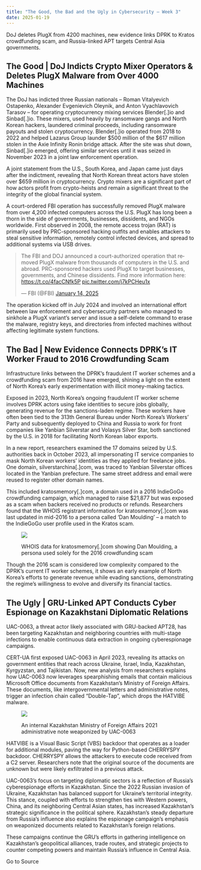 ```yaml
---
title: "The Good, the Bad and the Ugly in Cybersecurity – Week 3"
date: 2025-01-19
---
```


DoJ deletes PlugX from 4200 machines, new evidence links DPRK to Kratos crowdfunding scam, and Russia-linked APT targets Central Asia governments.

## The Good | DoJ Indicts Crypto Mixer Operators & Deletes PlugX Malware from Over 4000 Machines

The DoJ has indicted three Russian nationals – Roman Vitalyevich Ostapenko, Alexander Evgenievich Oleynik, and Anton Vyachlavovich Tarasov – for operating cryptocurrency mixing services Blender\[.\]io and Sinbad\[.\]io. These mixers, used heavily by ransomware gangs and North Korean hackers, laundered criminal proceeds, including ransomware payouts and stolen cryptocurrency. Blender\[.\]io operated from 2018 to 2022 and helped Lazarus Group launder $500 million of the $617 million stolen in the Axie Infinity Ronin bridge attack. After the site was shut down, Sinbad\[.\]io emerged, offering similar services until it was seized in November 2023 in a joint law enforcement operation.

A joint statement from the U.S., South Korea, and Japan came just days after the indictment, revealing that North Korean threat actors have stolen over $659 million in cryptocurrency. Crypto mixers are a significant part of how actors profit from crypto-heists and remain a significant threat to the integrity of the global financial system.

A court-ordered FBI operation has successfully removed PlugX malware from over 4,200 infected computers across the U.S. PlugX has long been a thorn in the side of governments, businesses, dissidents, and NGOs worldwide. First observed in 2008, the remote access trojan (RAT) is primarily used by PRC-sponsored hacking outfits and enables attackers to steal sensitive information, remotely control infected devices, and spread to additional systems via USB drives.

<blockquote class="twitter-tweet"><p dir="ltr" lang="en">The FBI and DOJ announced a court-authorized operation that removed PlugX malware from thousands of computers in the U.S. and abroad. PRC-sponsored hackers used PlugX to target businesses, governments, and Chinese dissidents. Find more information here: <a href="https://t.co/4facCNfk5P" target="_blank" rel="noopener noreferrer">https://t.co/4facCNfk5P</a> <a href="https://t.co/j7kPCHeu1x" target="_blank" rel="noopener noreferrer">pic.twitter.com/j7kPCHeu1x</a></p><p>— FBI (@FBI) <a href="https://twitter.com/FBI/status/1879242410749833646?ref_src=twsrc%5Etfw" target="_blank" rel="noopener noreferrer">January 14, 2025</a></p></blockquote>

<script async src="https://platform.twitter.com/widgets.js" charset="utf-8"></script>

The operation kicked off in July 2024 and involved an international effort between law enforcement and cybersecurity partners who managed to sinkhole a PlugX variant’s server and issue a self-delete command to erase the malware, registry keys, and directories from infected machines without affecting legitimate system functions.

## The Bad | New Evidence Connects DPRK’s IT Worker Fraud to 2016 Crowdfunding Scam

Infrastructure links between the DPRK’s fraudulent IT worker schemes and a crowdfunding scam from 2016 have emerged, shining a light on the extent of North Korea’s early experimentation with illicit money-making tactics.

Exposed in 2023, North Korea’s ongoing fraudulent IT worker scheme involves DPRK actors using fake identities to secure jobs globally, generating revenue for the sanctions-laden regime. These workers have often been tied to the 313th General Bureau under North Korea’s Workers’ Party and subsequently deployed to China and Russia to work for front companies like Yanbian Silverstar and Volasys Silver Star, both sanctioned by the U.S. in 2018 for facilitating North Korean labor exports.

In a new report, researchers examined the 17 domains seized by U.S. authorities back in October 2023, all impersonating IT service companies to mask North Korean workers’ identities as they applied for freelance jobs. One domain, silverstarchina\[.\]com, was traced to Yanbian Silverstar offices located in the Yanbian prefecture. The same street address and email were reused to register other domain names.

This included kratosmemory\[.\]com, a domain used in a 2016 IndieGoGo crowdfunding campaign, which managed to raise $21,877 but was exposed as a scam when backers received no products or refunds. Researchers found that the WHOIS registrant information for kratosmemory\[.\]com was last updated in mid-2016 to a persona called ‘Dan Moulding’ – a match to the IndieGoGo user profile used in the Kratos scam.

<figure>

![](https://www.sentinelone.com/wp-content/uploads/2025/01/WHOIS_data_2016scam.jpg)

<figcaption>

WHOIS data for kratosmemory\[.\]com showing Dan Moulding, a persona used solely for the 2016 crowdfunding scam

</figcaption>

</figure>

Though the 2016 scam is considered low complexity compared to the DPRK’s current IT worker schemes, it shows an early example of North Korea’s efforts to generate revenue while evading sanctions, demonstrating the regime’s willingness to evolve and diversify its financial tactics.

## The Ugly | GRU-Linked APT Conducts Cyber Espionage on Kazakhstani Diplomatic Relations

UAC-0063, a threat actor likely associated with GRU-backed APT28, has been targeting Kazakhstan and neighboring countries with multi-stage infections to enable continuous data extraction in ongoing cyberespionage campaigns.

CERT-UA first exposed UAC-0063 in April 2023, revealing its attacks on government entities that reach across Ukraine, Israel, India, Kazakhstan, Kyrgyzstan, and Tajikistan. Now, new analysis from researchers explains how UAC-0063 now leverages spearphishing emails that contain malicious Microsoft Office documents from Kazakhstan’s Ministry of Foreign Affairs. These documents, like intergovernmental letters and administrative notes, trigger an infection chain called “Double-Tap”, which drops the HATVIBE malware.

<figure>

![](https://www.sentinelone.com/wp-content/uploads/2025/01/UAC-0063_kazakhstan.jpg)

<figcaption>

An internal Kazakhstan Ministry of Foreign Affairs 2021 administrative note weaponized by UAC-0063

</figcaption>

</figure>

HATVIBE is a Visual Basic Script (VBS) backdoor that operates as a loader for additional modules, paving the way for Python-based CHERRYSPY backdoor. CHERRYSPY allows the attackers to execute code received from a C2 server. Researchers note that the original source of the documents are unknown but were likely exfiltrated in a previous attack.

UAC-0063’s focus on targeting diplomatic sectors is a reflection of Russia’s cyberespionage efforts in Kazakhstan. Since the 2022 Russian invasion of Ukraine, Kazakhstan has balanced support for Ukraine’s territorial integrity. This stance, coupled with efforts to strengthen ties with Western powers, China, and its neighboring Central Asian states, has increased Kazakhstan’s strategic significance in the political sphere. Kazakhstan’s steady departure from Russia’s influence also explains the espionage campaign’s emphasis on weaponized documents related to Kazakhstan’s foreign relations.

These campaigns continue the GRU’s efforts in gathering intelligence on Kazakhstan’s geopolitical alliances, trade routes, and strategic projects to counter competing powers and maintain Russia’s influence in Central Asia.

Go to Source
